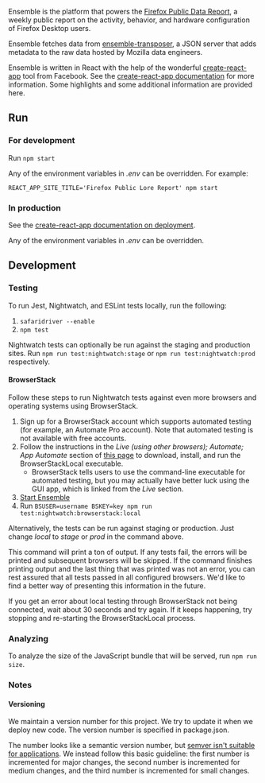 Ensemble is the platform that powers the [Firefox Public Data
Report](https://data.firefox.com), a weekly public report on the activity,
behavior, and hardware configuration of Firefox Desktop users.

Ensemble fetches data from
[ensemble-transposer](https://github.com/mozilla/ensemble-transposer), a JSON
server that adds metadata to the raw data hosted by Mozilla data engineers.

Ensemble is written in React with the help of the wonderful
[create-react-app](https://github.com/facebook/create-react-app) tool from
Facebook. See the [create-react-app documentation](https://facebook.github.io/create-react-app/docs/getting-started)
for more information. Some highlights and some additional information are
provided here.

## Run

### For development

Run `npm start`

Any of the environment variables in *.env* can be overridden. For example:

`REACT_APP_SITE_TITLE='Firefox Public Lore Report' npm start`

### In production

See the [create-react-app documentation on
deployment](https://github.com/facebook/create-react-app/blob/master/packages/react-scripts/template/README.md#deployment).

Any of the environment variables in *.env* can be overridden.

## Development

### Testing

To run Jest, Nightwatch, and ESLint tests locally, run the following:

1. `safaridriver --enable`
2. `npm test`

Nightwatch tests can optionally be run against the staging and production sites.
Run `npm run test:nightwatch:stage` or `npm run test:nightwatch:prod`
respectively.

#### BrowserStack

Follow these steps to run Nightwatch tests against even more browsers and
operating systems using BrowserStack.

1. Sign up for a BrowserStack account which supports automated testing (for
   example, an Automate Pro account). Note that automated testing is not
   available with free accounts.
2. Follow the instructions in the *Live (using other browsers); Automate; App
   Automate* section of [this page](https://www.browserstack.com/local-testing)
   to download, install, and run the BrowserStackLocal executable.
    * BrowserStack tells users to use the command-line executable for automated
      testing, but you may actually have better luck using the GUI app, which is
      linked from the *Live* section.
3. [Start Ensemble](#run)
4. Run `BSUSER=username BSKEY=key npm run test:nightwatch:browserstack:local`

Alternatively, the tests can be run against staging or production. Just change
*local* to *stage* or *prod* in the command above.

This command will print a ton of output. If any tests fail, the errors will be
printed and subsequent browsers will be skipped. If the command finishes
printing output and the last thing that was printed was not an error, you can
rest assured that all tests passed in all configured browsers. We'd like to find
a better way of presenting this information in the future.

If you get an error about local testing through BrowserStack not being
connected, wait about 30 seconds and try again. If it keeps happening, try
stopping and re-starting the BrowserStackLocal process.

### Analyzing

To analyze the size of the JavaScript bundle that will be served, run `npm run
size`.

### Notes

#### Versioning

We maintain a version number for this project. We try to update it when we
deploy new code. The version number is specified in package.json.

The number looks like a semantic version number, but [semver isn't suitable for
applications](https://softwareengineering.stackexchange.com/a/255201). We
instead follow this basic guideline: the first number is incremented for major
changes, the second number is incremented for medium changes, and the third
number is incremented for small changes.
